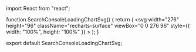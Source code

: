import React from "react";

function SearchConsoleLoadingChartSvg() {
return (
<svg
width="276"
height="96"
className="recharts-surface"
viewBox="0 0 276 96"
style={{ width: "100%", height: "100%" }} >
<defs>
<clipPath>
<path d="M5 5H271V91H5z"></path>
</clipPath>
</defs>
<defs>
<linearGradient id="colorImpressions" x1="0" x2="0" y1="0" y2="1">
<stop offset="0%" stopColor="#7857FE" stopOpacity="0.15"></stop>
<stop offset="100%" stopColor="#7857FE" stopOpacity="0"></stop>
</linearGradient>
</defs>
<g className="recharts-layer recharts-area">
<g className="recharts-layer">
<path
            fill="url(#colorImpressions)"
            fillOpacity="0.6"
            d="M5 91h44.333L93.667 5 138 91h133H5z"
            className="recharts-curve recharts-area-area"
          ></path>
<path
            fill="none"
            stroke="#7857FE"
            strokeWidth="2"
            d="M5 91h44.333L93.667 5 138 91h133"
            className="recharts-curve recharts-area-curve"
          ></path>
</g>
</g>
</svg>
);
}

export default SearchConsoleLoadingChartSvg;
